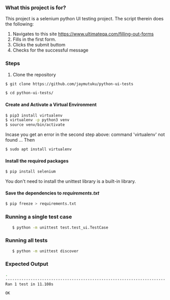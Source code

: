 
### What this project is for?

This project is a selenium python UI testing project.
The script therein does the following:
1. Navigates to this site https://www.ultimateqa.com/filling-out-forms
2. Fills in the first form.
3. Clicks the submit buttom
4. Checks for the successful message

### Steps
1. Clone the repository
```bash
$ git clone https://github.com/jaymutuku/python-ui-tests
```
```bash
$ cd python-ui-tests/
```

#### Create and Activate a Virtual Environment
```bash
$ pip3 install virtualenv
$ virtualenv -p python3 venv 
$ source venv/bin/activate
```
Incase you get an error in the second step above:
command 'virtualenv' not found ...
Then
```bash
$ sudo apt install virtualenv
```
#### Install the required packages
```bash
$ pip install selenium
```
You don't need to install the unittest library is a built-in library.

#### Save the dependencies to _requirements.txt_
```bash
$ pip freeze > requirements.txt
```

### Running a single test case 

```bash
   $ python -m unittest test.test_ui.TestCase
```

### Running all tests
```bash
   $ python -m unittest discover
```

### Expected Output
```bash
.
----------------------------------------------------------------------
Ran 1 test in 11.108s

OK

```
